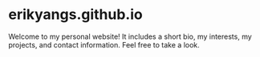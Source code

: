 # erikyangs.github.io
Welcome to my personal website!
It includes a short bio, my interests, my projects, and contact information. Feel free to take a look.
